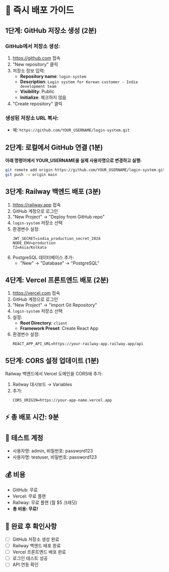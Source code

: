 # 🚀 즉시 배포 가이드

## 1단계: GitHub 저장소 생성 (2분)

### GitHub에서 저장소 생성:
1. https://github.com 접속
2. "New repository" 클릭
3. 저장소 정보 입력:
   - **Repository name**: `login-system`
   - **Description**: `Login system for Korean customer - India development team`
   - **Visibility**: Public
   - **Initialize**: 체크하지 않음
4. "Create repository" 클릭

### 생성된 저장소 URL 복사:
- 예: `https://github.com/YOUR_USERNAME/login-system.git`

## 2단계: 로컬에서 GitHub 연결 (1분)

**아래 명령어에서 YOUR_USERNAME을 실제 사용자명으로 변경하고 실행:**

```bash
git remote add origin https://github.com/YOUR_USERNAME/login-system.git
git push -u origin main
```

## 3단계: Railway 백엔드 배포 (3분)

1. https://railway.app 접속
2. GitHub 계정으로 로그인
3. "New Project" → "Deploy from GitHub repo"
4. `login-system` 저장소 선택
5. 환경변수 설정:
   ```
   JWT_SECRET=india_production_secret_2024
   NODE_ENV=production
   TZ=Asia/Kolkata
   ```
6. PostgreSQL 데이터베이스 추가:
   - "New" → "Database" → "PostgreSQL"

## 4단계: Vercel 프론트엔드 배포 (2분)

1. https://vercel.com 접속
2. GitHub 계정으로 로그인
3. "New Project" → "Import Git Repository"
4. `login-system` 저장소 선택
5. 설정:
   - **Root Directory**: `client`
   - **Framework Preset**: Create React App
6. 환경변수 설정:
   ```
   REACT_APP_API_URL=https://your-railway-app.railway.app/api
   ```

## 5단계: CORS 설정 업데이트 (1분)

Railway 백엔드에서 Vercel 도메인을 CORS에 추가:
1. Railway 대시보드 → Variables
2. 추가:
   ```
   CORS_ORIGIN=https://your-app-name.vercel.app
   ```

## ⚡ 총 배포 시간: 9분

## 📱 테스트 계정
- 사용자명: admin, 비밀번호: password123
- 사용자명: testuser, 비밀번호: password123

## 💰 비용
- GitHub: 무료
- Vercel: 무료 플랜
- Railway: 무료 플랜 (월 $5 크레딧)
- **총 비용: 무료!**

## 🎯 완료 후 확인사항
- [ ] GitHub 저장소 생성 완료
- [ ] Railway 백엔드 배포 완료
- [ ] Vercel 프론트엔드 배포 완료
- [ ] 로그인 테스트 성공
- [ ] API 연동 확인
